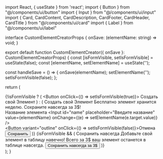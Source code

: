 import React, { useState } from 'react';
import { Button } from "@/components/ui/button"
import { Input } from "@/components/ui/input"
import { Card, CardContent, CardDescription, CardFooter, CardHeader, CardTitle } from "@/components/ui/card"
import { Label } from "@/components/ui/label"

interface CustomElementCreatorProps {
  onSave: (elementName: string) => void;
}

export default function CustomElementCreator({ onSave }: CustomElementCreatorProps) {
  const [isFormVisible, setIsFormVisible] = useState(false);
  const [elementName, setElementName] = useState('');

  const handleSave = () => {
    onSave(elementName);
    setElementName('');
    setIsFormVisible(false);
  };

  return (
    <div className="fixed right-4 top-4 z-50">
      {!isFormVisible ? (
        <Button onClick={() => setIsFormVisible(true)}>
          Создать свой Элемент
        </Button>
      ) : (
        <Card className="w-[350px]">
          <CardHeader>
            <CardTitle>Создать свой Элемент</CardTitle>
            <CardDescription>
              Бесплатно элемент хранится неделю. Сохраните навсегда за 3$!
            </CardDescription>
          </CardHeader>
          <CardContent>
            <div className="grid w-full items-center gap-4">
              <div className="flex flex-col space-y-1.5">
                <Label htmlFor="name">Название элемента</Label>
                <Input 
                  id="name" 
                  placeholder="Введите название" 
                  value={elementName}
                  onChange={(e) => setElementName(e.target.value)}
                />
              </div>
            </div>
          </CardContent>
          <CardFooter className="flex justify-between">
            <Button variant="outline" onClick={() => setIsFormVisible(false)}>Отмена</Button>
            <Button onClick={handleSave}>Сохранить</Button>
          </CardFooter>
        </Card>
      )}
      {isFormVisible && (
        <Card className="mt-4 w-[350px]">
          <CardHeader>
            <CardTitle>Сохранить навсегда</CardTitle>
            <CardDescription>
              Добавьте свой элемент в таблицу навечно!
            </CardDescription>
          </CardHeader>
          <CardContent>
            Всего за 3$ ваш элемент останется в таблице навсегда.
          </CardContent>
          <CardFooter>
            <Button className="w-full">
              Сохранить навсегда за 3$
            </Button>
          </CardFooter>
        </Card>
      )}
    </div>
  );
}